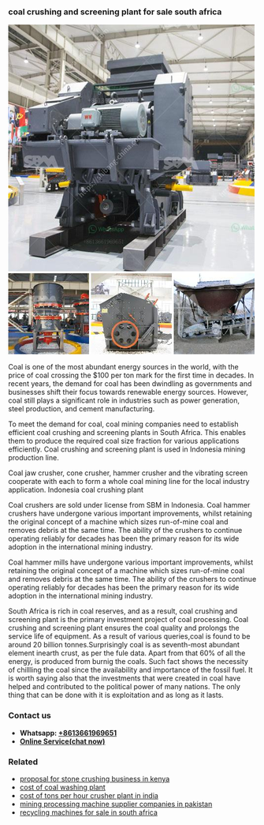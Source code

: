 <h3>coal crushing and screening plant for sale south africa</h3><img src='1704791356.jpg' alt=''><p>Coal is one of the most abundant energy sources in the world, with the price of coal crossing the $100 per ton mark for the first time in decades. In recent years, the demand for coal has been dwindling as governments and businesses shift their focus towards renewable energy sources. However, coal still plays a significant role in industries such as power generation, steel production, and cement manufacturing.</p><p>To meet the demand for coal, coal mining companies need to establish efficient coal crushing and screening plants in South Africa. This enables them to produce the required coal size fraction for various applications efficiently. Coal crushing and screening plant is used in Indonesia mining production line.</p><p>Coal jaw crusher, cone crusher, hammer crusher and the vibrating screen cooperate with each to form a whole coal mining line for the local industry application. Indonesia coal crushing plant</p><p>Coal crushers are sold under license from SBM in Indonesia. Coal hammer crushers have undergone various important improvements, whilst retaining the original concept of a machine which sizes run-of-mine coal and removes debris at the same time. The ability of the crushers to continue operating reliably for decades has been the primary reason for its wide adoption in the international mining industry.</p><p>Coal hammer mills have undergone various important improvements, whilst retaining the original concept of a machine which sizes run-of-mine coal and removes debris at the same time. The ability of the crushers to continue operating reliably for decades has been the primary reason for its wide adoption in the international mining industry.</p><p>South Africa is rich in coal reserves, and as a result, coal crushing and screening plant is the primary investment project of coal processing. Coal crushing and screening plant ensures the coal quality and prolongs the service life of equipment. As a result of various queries,coal is found to be around 20 billion tonnes.Surprisingly coal is as seventh-most abundant element inearth crust, as per the fule data. Apart from that 60% of all the energy, is produced from burnig the coals. Such fact shows the necessity of chillling the coal since the availability and importance of the fossil fuel. It is worth saying also that the investments that were created in coal have helped and contributed to the political power of many nations. The only thing that can be done with it is exploitation and as long as it lasts.</p><h3>Contact us</h3><ul><li><strong>Whatsapp:&nbsp;<a href="https://wa.me/8613661969651">+8613661969651</a></strong></li><li><a href="https://swt.shibang-china.com/?git&amp;zhl&amp;coal crushing and screening plant for sale south africa"><strong>Online Service(chat now)</strong></a></li></ul><h3>Related</h3><ul><li><a href='proposal for stone crushing business in kenya.md'>proposal for stone crushing business in kenya</a></li><li><a href='cost of coal washing plant.md'>cost of coal washing plant</a></li><li><a href='cost of tons per hour crusher plant in india.md'>cost of tons per hour crusher plant in india</a></li><li><a href='mining processing machine supplier companies in pakistan.md'>mining processing machine supplier companies in pakistan</a></li><li><a href='recycling machines for sale in south africa.md'>recycling machines for sale in south africa</a></li></ul>